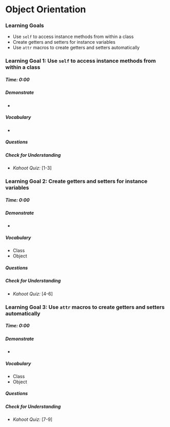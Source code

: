 # Object Orientation



### Learning Goals

- Use `self` to access instance methods from within a class
- Create getters and setters for instance variables
- Use `attr` macros to create getters and setters automatically



### Learning Goal 1: Use `self` to access instance methods from within a class

##### Time: 0:00

##### Demonstrate

- 

##### Vocabulary

- 

##### Questions 

##### Check for Understanding

- *Kahoot Quiz:* [1-3] 







### Learning Goal 2: Create getters and setters for instance variables

##### Time: 0:00

##### Demonstrate

- 

##### Vocabulary

- Class
- Object

##### Questions 

##### Check for Understanding

- *Kahoot Quiz:* [4-6] 







### Learning Goal 3: Use `attr` macros to create getters and setters automatically

##### Time: 0:00

##### Demonstrate

- 

##### Vocabulary

- Class
- Object

##### Questions 

##### Check for Understanding

- *Kahoot Quiz:* [7-9] 